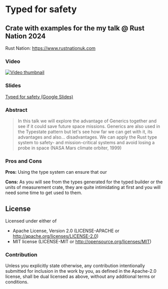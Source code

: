 # Typed for safety
## Crate with examples for the my talk @ Rust Nation 2024

Rust Nation: https://www.rustnationuk.com

### Video

[![Video thumbnail](https://i3.ytimg.com/vi/pnloY3pDgk4/maxresdefault.jpg)](https://www.youtube.com/watch?v=pnloY3pDgk4)

### Slides

[Typed for safety (Google Slides)](https://docs.google.com/presentation/d/1yU-yeHNJA2A2vm_k1jWrOpJXd10_Af-gvapzwI2Emu8)

### Abstract

> In this talk we will explore the advantage of Generics together and see if it could save future space missions. Generics are also used in the Typestate pattern but let's see how far we can get with it, its advantages and also… disadvantages. We can apply the Rust type system to safety- and mission-critical systems and avoid losing a probe in space (NASA Mars climate orbiter, 1999)

### Pros and Cons

**Pros:** Using the type system can ensure that our 

**Cons:** As you will see from the types generated for the typed builder or the units of measurement crate, they are quite intimidating at first and you will need some time to get used to them.


## License

Licensed under either of

- Apache License, Version 2.0 (LICENSE-APACHE or http://apache.org/licenses/LICENSE-2.0)
- MIT license (LICENSE-MIT or http://opensource.org/licenses/MIT)

### Contribution

Unless you explicitly state otherwise, any contribution intentionally submitted for inclusion in the work by you, as defined in the Apache-2.0 license, shall be dual licensed as above, without any additional terms or conditions.